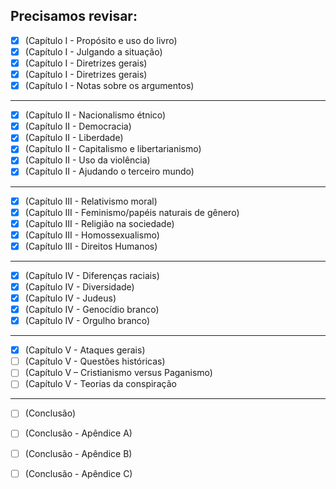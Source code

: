## Precisamos revisar:

- [x] (Capítulo I - Propósito e uso do livro)
- [x] (Capítulo I - Julgando a situação)
- [x] (Capítulo I - Diretrizes gerais)
- [x] (Capítulo I - Diretrizes gerais)
- [x] (Capítulo I - Notas sobre os argumentos)

---------------------------------------------------

- [x] (Capítulo II - Nacionalismo étnico)
- [x] (Capítulo II - Democracia)
- [x] (Capítulo II - Liberdade)
- [x] (Capítulo II - Capitalismo e libertarianismo)
- [x] (Capítulo II - Uso da violência)
- [x] (Capítulo II - Ajudando o terceiro mundo)

----------------------------------------------------

- [x] (Capítulo III - Relativismo moral)
- [x] (Capítulo III - Feminismo/papéis naturais de gênero)
- [x] (Capítulo III - Religião na sociedade)
- [x] (Capítulo III - Homossexualismo)
- [x] (Capítulo III - Direitos Humanos)

---------------------------------------------------

- [x] (Capítulo IV - Diferenças raciais)
- [x] (Capítulo IV - Diversidade)
- [x] (Capítulo IV - Judeus)
- [x] (Capítulo IV - Genocídio branco)
- [x] (Capítulo IV - Orgulho branco)

---------------------------------------------------

- [x] (Capítulo V - Ataques gerais)
- [ ] (Capítulo V - Questões históricas)
- [ ] (Capítulo V – Cristianismo versus Paganismo)
- [ ] (Capítulo V - Teorias da conspiração

---------------------------------------------------

- [ ] (Conclusão)
- [ ] (Conclusão - Apêndice A)
- [ ] (Conclusão - Apêndice B)
- [ ] (Conclusão - Apêndice C)

